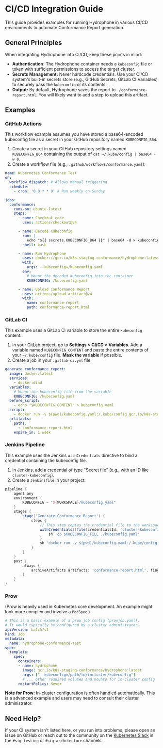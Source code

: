 # CI/CD Integration Guide

This guide provides examples for running Hydrophone in various CI/CD environments to automate Conformance Report generation.

## General Principles

When integrating Hydrophone into CI/CD, keep these points in mind:
*   **Authentication:** The Hydrophone container needs a `kubeconfig` file or token with sufficient permissions to access the target cluster.
*   **Secrets Management:** Never hardcode credentials. Use your CI/CD system's built-in secrets store (e.g., GitHub Secrets, GitLab CI Variables) to securely pass the `kubeconfig` or its contents.
*   **Output:** By default, Hydrophone saves the report to `./conformance-report.html`. You will likely want to add a step to upload this artifact.

## Examples

### GitHub Actions

This workflow example assumes you have stored a base64-encoded kubeconfig file as a secret in your GitHub repository named `KUBECONFIG_B64`.

1.  Create a secret in your GitHub repository settings named `KUBECONFIG_B64` containing the output of `cat ~/.kube/config | base64 -w 0`.
2.  Create a workflow file (e.g., `.github/workflows/conformance.yaml`):

```yaml
name: Kubernetes Conformance Test
on:
  workflow_dispatch: # Allows manual triggering
  schedule:
    - cron: '0 0 * * 0' # Run weekly on Sunday

jobs:
  conformance:
    runs-on: ubuntu-latest
    steps:
      - name: Checkout code
        uses: actions/checkout@v4

      - name: Decode Kubeconfig
        run: |
          echo "${{ secrets.KUBECONFIG_B64 }}" | base64 -d > kubeconfig.yaml
        shell: bash

      - name: Run Hydrophone
        uses: docker://gcr.io/k8s-staging-conformance/hydrophone:latest
        with:
          args: --kubeconfig=/kubeconfig.yaml
        env:
          # Mount the decoded kubeconfig into the container
          KUBECONFIG: /kubeconfig.yaml

      - name: Upload Conformance Report
        uses: actions/upload-artifact@v4
        with:
          name: conformance-report
          path: conformance-report.html
```

### GitLab CI

This example uses a GitLab CI variable to store the entire `kubeconfig` content.

1.  In your GitLab project, go to **Settings > CI/CD > Variables**. Add a variable named `KUBECONFIG_CONTENT` and paste the entire contents of your `~/.kube/config` file. **Mask the variable** if possible.
2.  Create a job in your `.gitlab-ci.yml` file:

```yaml
generate_conformance_report:
  image: docker:latest
  services:
    - docker:dind
  variables:
    # Mount the kubeconfig file from the variable
    KUBECONFIG: /kubeconfig.yaml
  before_script:
    - echo "$KUBECONFIG_CONTENT" > kubeconfig.yaml
  script:
    - docker run -v $(pwd)/kubeconfig.yaml:/.kube/config gcr.io/k8s-staging-conformance/hydrophone:latest --kubeconfig=/.kube/config
  artifacts:
    paths:
      - conformance-report.html
    expire_in: 1 week
```

### Jenkins Pipeline

This example uses the Jenkins `withCredentials` directive to bind a credential containing the kubeconfig file.

1.  In Jenkins, add a credential of type "Secret file" (e.g., with an ID like `cluster-kubeconfig`).
2.  Create a `Jenkinsfile` in your project:

```groovy
pipeline {
    agent any
    environment {
        KUBECONFIG = "${WORKSPACE}/kubeconfig.yaml"
    }
    stages {
        stage('Generate Conformance Report') {
            steps {
                // This step copies the credential file to the workspace
                withCredentials([file(credentialsId: 'cluster-kubeconfig', variable: 'KUBECONFIG_FILE')]) {
                    sh 'cp $KUBECONFIG_FILE ./kubeconfig.yaml'
                }
                sh 'docker run -v $(pwd)/kubeconfig.yaml:/.kube/config gcr.io/k8s-staging-conformance/hydrophone:latest --kubeconfig=/.kube/config'
            }
        }
    }
    post {
        always {
            archiveArtifacts artifacts: 'conformance-report.html', fingerprint: true
        }
    }
}
```

### Prow

(Prow is heavily used in Kubernetes core development. An example might look more complex and involve a `PodSpec`.)

```yaml
# This is a basic example of a prow job config (prowjob.yaml).
# It would typically be configured by a cluster administrator.
apiVersion: batch/v1
kind: Job
metadata:
  name: hydrophone-conformance-test
spec:
  template:
    spec:
      containers:
      - name: hydrophone
        image: gcr.io/k8s-staging-conformance/hydrophone:latest
        args: ["--kubeconfig=/path/to/incluster/kubeconfig"]
        # ... other required volumes and mounts for in-cluster config
      restartPolicy: Never
```

**Note for Prow:** In-cluster configuration is often handled automatically. This is a advanced example and users may need to consult their cluster administrator.

## Need Help?

If your CI system isn't listed here, or you run into problems, please open an issue on GitHub or reach out to the community on the [Kubernetes Slack](https://slack.k8s.io/) in the `#sig-testing` or `#sig-architecture` channels.
